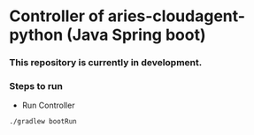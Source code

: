 # Controller of aries-cloudagent-python (Java Spring boot)

### This repository is currently in development.

### Steps to run
- Run Controller
```
./gradlew bootRun
```
